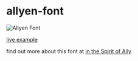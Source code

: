 # allyen-font

![Allyen Font](https://cdn.jsdelivr.net/gh/Holger-Will/allyen-font/screenshot.png "")

[live example](https://rawgit.com/Holger-Will/allyen-font/master/test.html)

find out more about this font at [in the Spirit of Ally](http://spiritofally.tumblr.com/post/159797918207/back-in-middle-school-my-friends-and-i-used-a)
